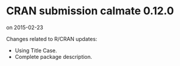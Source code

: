# CRAN submission calmate 0.12.0
on 2015-02-23

Changes related to R/CRAN updates:

* Using Title Case.
* Complete package description.
